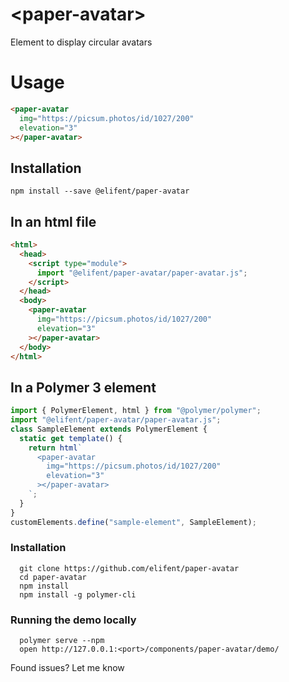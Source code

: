 # \<paper-avatar\>

Element to display circular avatars

# Usage

<!--
```
<custom-element-demo>
  <template>
    <script type="module" src="paper-avatar.js"></script>
    <paper-avatar
        img="https://picsum.photos/id/1027/200"
        elevation="3"
    ></paper-avatar>
  </template>
</custom-element-demo>
```
-->

```html
<paper-avatar
  img="https://picsum.photos/id/1027/200"
  elevation="3"
></paper-avatar>
```

## Installation

```
npm install --save @elifent/paper-avatar
```

## In an html file

```html
<html>
  <head>
    <script type="module">
      import "@elifent/paper-avatar/paper-avatar.js";
    </script>
  </head>
  <body>
    <paper-avatar
      img="https://picsum.photos/id/1027/200"
      elevation="3"
    ></paper-avatar>
  </body>
</html>
```

## In a Polymer 3 element

```js
import { PolymerElement, html } from "@polymer/polymer";
import "@elifent/paper-avatar/paper-avatar.js";
class SampleElement extends PolymerElement {
  static get template() {
    return html`
      <paper-avatar
        img="https://picsum.photos/id/1027/200"
        elevation="3"
      ></paper-avatar>
    `;
  }
}
customElements.define("sample-element", SampleElement);
```

### Installation

```
  git clone https://github.com/elifent/paper-avatar
  cd paper-avatar
  npm install
  npm install -g polymer-cli
```

### Running the demo locally

```
  polymer serve --npm
  open http://127.0.0.1:<port>/components/paper-avatar/demo/

```

Found issues? Let me know
